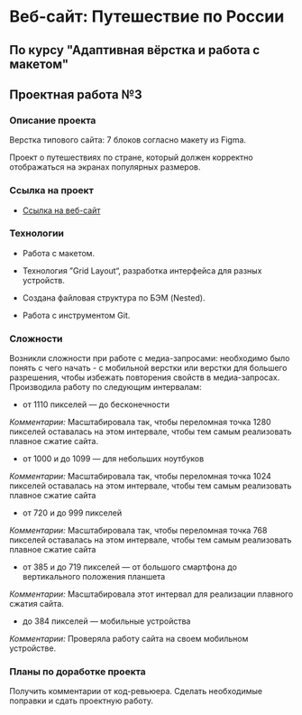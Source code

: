 # Веб-сайт: Путешествие по России
По курсу "Адаптивная вёрстка и работа с макетом"
---
## Проектная работа №3
### Описание проекта
Верстка типового сайта: 7 блоков согласно макету из Figma.

Проект о путешествиях по стране, который должен корректно отображаться на экранах популярных размеров.

### Ссылка на проект
* [Ссылка на веб-сайт](https://margaritatsaruk.github.io/russian-travel/index.html)

### Технологии
* Работа с макетом.

* Технология ”Grid Layout“, разработка интерфейса для разных устройств.

* Создана файловая структура по БЭМ (Nested).

* Работа с инструментом Git.

### Сложности
Возникли сложности при работе с медиа-запросами: необходимо было понять с чего начать - с мобильной верстки или верстки для большего разрешения, чтобы избежать повторения свойств в медиа-запросах. Производила работу по следующим интервалам:

* от 1110 пикселей — до бесконечности

*Комментарии:* Масштабировала так, чтобы переломная точка 1280 пикселей оставалась на этом интервале, чтобы тем самым реализовать плавное сжатие сайта.

* от 1000 и до 1099 — для небольших ноутбуков

*Комментарии:* Масштабировала так, чтобы переломная точка 1024 пикселей оставалась на этом интервале, чтобы тем самым реализовать плавное сжатие сайта

* от 720 и до 999 пикселей

*Комментарии:* Масштабировала так, чтобы переломная точка 768 пикселей оставалась на этом интервале, чтобы тем самым реализовать плавное сжатие сайта

*  от 385 и до 719 пикселей — от большого смартфона до вертикального положения планшета

*Комментарии:* Масштабировала этот интервал для реализации плавного сжатия сайта.

* до 384 пикселей — мобильные устройства

*Комментарии:* Проверяла работу сайта на своем мобильном устройстве.

### Планы по доработке проекта
Получить комментарии от код-ревьюера. Сделать необходимые поправки и сдать проектную работу.


